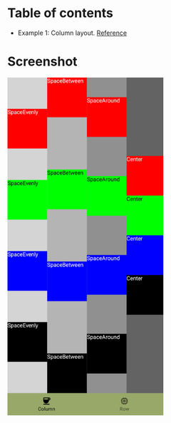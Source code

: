 # Table of contents
- Example 1: Column layout. [Reference](https://developer.android.com/reference/kotlin/androidx/compose/foundation/layout/package-summary#Column(androidx.compose.ui.Modifier,androidx.compose.foundation.layout.Arrangement.Vertical,androidx.compose.ui.Alignment.Horizontal,kotlin.Function1)(androidx.compose.ui.Modifier,androidx.compose.foundation.layout.Arrangement.Vertical,androidx.compose.ui.Alignment.Horizontal,kotlin.Function1))

<p align="center">
  <h1>Screenshot</h1>
  <img src="layout-example-column.png" width="350" title="Column layout">
</p>
